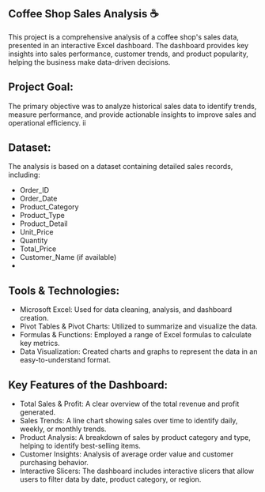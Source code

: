 ## Coffee Shop Sales Analysis ☕

This project is a comprehensive analysis of a coffee shop's sales data, presented in an interactive Excel dashboard. The dashboard provides key insights into sales performance, customer trends, and product popularity, helping the business make data-driven decisions.
## Project Goal:
The primary objective was to analyze historical sales data to identify trends, measure performance, and provide actionable insights to improve sales and operational efficiency.
ii
## Dataset:
The analysis is based on a dataset containing detailed sales records, including:
 * Order_ID
 * Order_Date
 * Product_Category
 * Product_Type
 * Product_Detail
 * Unit_Price
 * Quantity
 * Total_Price
 * Customer_Name (if available)
 * 
## Tools & Technologies:
 * Microsoft Excel: Used for data cleaning, analysis, and dashboard creation.
 * Pivot Tables & Pivot Charts: Utilized to summarize and visualize the data.
 * Formulas & Functions: Employed a range of Excel formulas to calculate key metrics.
 * Data Visualization: Created charts and graphs to represent the data in an easy-to-understand format.
## Key Features of the Dashboard:
 * Total Sales & Profit: A clear overview of the total revenue and profit generated.
 * Sales Trends: A line chart showing sales over time to identify daily, weekly, or monthly trends.
 * Product Analysis: A breakdown of sales by product category and type, helping to identify best-selling items.
 * Customer Insights: Analysis of average order value and customer purchasing behavior.
 * Interactive Slicers: The dashboard includes interactive slicers that allow users to filter data by date, product category, or region.

